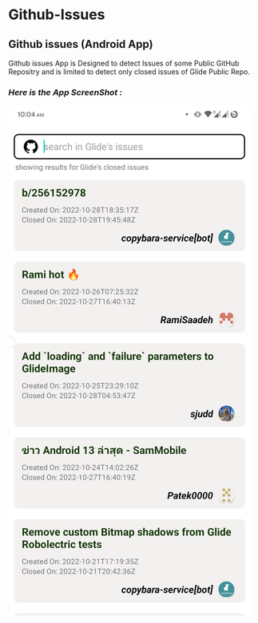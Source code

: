 # Github-Issues
## Github issues (Android App)
Github issues App is Designed to detect Issues of some Public GitHub Repositry 
and is limited to detect only closed issues of Glide Public Repo.

### *Here is the App ScreenShot :*
![Screenshot](https://github.com/anshu-himanshu/Github-Issues/blob/2d0b7b09ddfcf99071494a1c041d149d5bd16c37/Screenshot_20221030-100400_GitHub%20Issues.png)
